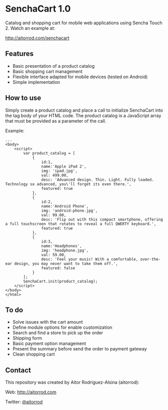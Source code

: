 # SenchaCart 1.0

Catalog and shopping cart for mobile web applications using Sencha Touch 2. Watch an example at:

http://aitorrod.com/senchacart

## Features

- Basic presentation of a product catalog
- Basic shopping cart management
- Flexible interface adapted for mobile devices (tested on Android)
- Simple implementation

## How to use

Simply create a product catalog and place a call to initialize SenchaCart into the tag body of your HTML code. The product catalog is a JavaScript array that must be provided as a parameter of the call.

Example:

```
...
<body>
	<script>
		var product_catalog = [
			{
				id:1, 
				name:'Apple iPad 2', 
				img: 'ipad.jpg', 
				val: 499.00,  
				desc: 'Advanced design. Thin. Light. Fully loaded. Technology so advanced, you\'ll forget its even there.',
				featured: true
			},
			{
				id:2, 
				name:'Android Phone', 
				img: 'android-phone.jpg', 
				val: 99.00, 
				desc: 'Flip out with this compact smartphone, offering a full touchscreen that rotates to reveal a full QWERTY keyboard.',
				featured: true
			},
			{
				id:3, 
				name:'Headphones', 
				img: 'headphone.jpg', 
				val: 59.00, 
				desc: 'Feel your music! With a comfortable, over-the-ear design, you may never want to take them off.',
				featured: false
			}
		];
		SenchaCart.init(product_catalog);
	</script>
</body>
</html>
```

## To do

- Solve issues with the cart amount
- Define module options for enable customization
- Search and find a store to pick up the order
- Shipping form
- Basic payment option management
- Present the summary before send the order to payment gateway
- Clean shopping cart

## Contact

This repository was created by Aitor Rodriguez-Alsina (aitorrod):

Web: http://aitorrod.com

Twitter: [@aitorrod](https://twitter.com/aitorrod)